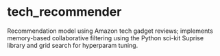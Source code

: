 # tech_recommender
Recommendation model using Amazon tech gadget reviews; implements memory-based collaborative filtering using the Python sci-kit Suprise library and grid search for hyperparam tuning.


